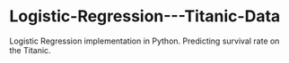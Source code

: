 # Logistic-Regression---Titanic-Data
Logistic Regression implementation in Python. Predicting survival rate on the Titanic.
